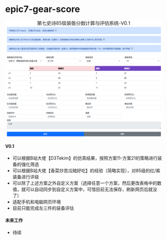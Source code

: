 # epic7-gear-score

![Alt text](ui.png)

#### V0.1
- 可以根据B站大佬【D3Tekim】的仿真结果，按照方案11-方案21的策略进行装备的强化筛选
- 可以根据B站大佬【香菜炒苦瓜贼好吃】的经验（简略实现），对85级的红/紫装备进行评级
- 可以除了上述方案之外自定义方案（选择任意一个方案，然后更改表格中的数值，就可以自动同步到自定义方案中，可惜目前无法保存，刷新网页后就没了）
- 适配手机和电脑网页环境
- 目前只能完成左三件的装备评估

#### 未来工作
- 待续
